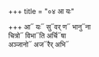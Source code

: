 +++
title = "०४ आ यः"

+++
आ᳓ यः᳓ सु᳓वर् ण᳓ भानु᳓ना  
चित्रो᳓ विभा᳓ति अर्चि᳓षा  
अञ्जानो᳓ अज᳓रैर् अभि᳓